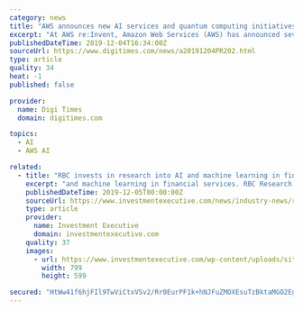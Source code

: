 ```yaml
---
category: news
title: "AWS announces new AI services and quantum computing initiatives"
excerpt: "At AWS re:Invent, Amazon Web Services (AWS) has announced several new projects including five new artificial intelligence (AI) services designed to put machine learning in the hands of more application developers and end users - with no machine learning..."
publishedDateTime: 2019-12-04T16:34:00Z
sourceUrl: https://www.digitimes.com/news/a20191204PR202.html
type: article
quality: 34
heat: -1
published: false

provider:
  name: Digi Times
  domain: digitimes.com

topics:
  - AI
  - AWS AI

related:
  - title: "RBC invests in research into AI and machine learning in financial services"
    excerpt: "and machine learning in financial services. RBC Research plans to open a new lab in Edmonton as part of an initiative to work with the University of Alberta’s (UofA) Alberta Machine Intelligence Institute (Amii) on research into AI and machine learning."
    publishedDateTime: 2019-12-05T00:00:00Z
    sourceUrl: https://www.investmentexecutive.com/news/industry-news/rbc-invests-in-research-into-ai-and-machine-learning-in-financial-services/
    type: article
    provider:
      name: Investment Executive
      domain: investmentexecutive.com
    quality: 37
    images:
      - url: https://www.investmentexecutive.com/wp-content/uploads/sites/3/2017/12/AI_concept.htmlcharsetutf-8
        width: 799
        height: 599

secured: "HtWw41f6hjFIl9TwViCtxVSv2/Rr0EurPF1k+hNJFuZMOXEsuTzBktaMGO2Egv83S3oindK87HXvzlj1YxmDi3k6rpg0rf7ei9F9B6RvPhxm7ZAquZbwm5da6vtG3J7lDoKxJv/MgyVc8ou64+lFvb41/Xrvgk+L/ntFpH1m4Ry64KPL/XMLYSJY4SCwKgIOsgfsxfVyOEcv2AExx74ABMV23lxxWCWM3fhQf7+4+4Zzu1gsK0qHk0M4hEm+w1zGMiL/atPBPnFD6iuyfeLpqA==;hp2ZmJtFi6kC2nlPq6sOuw=="
---
```


